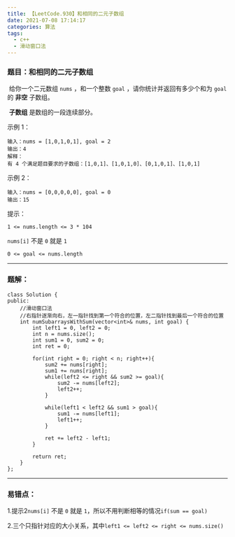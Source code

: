 ```yaml
---
title: 【LeetCode.930】和相同的二元子数组
date: 2021-07-08 17:14:17
categories: 算法
tags:
  - c++
  - 滑动窗口法
---
```






### 	题目：和相同的二元子数组

​	给你一个二元数组 `nums` ，和一个整数 `goal` ，请你统计并返回有多少个和为 `goal` 的 **非空** 子数组。

​	**子数组** 是数组的一段连续部分。

 

示例 1：

```
输入：nums = [1,0,1,0,1], goal = 2
输出：4
解释：
有 4 个满足题目要求的子数组：[1,0,1]、[1,0,1,0]、[0,1,0,1]、[1,0,1]
```

<!--more-->

示例 2：

```
输入：nums = [0,0,0,0,0], goal = 0
输出：15
```


提示：

`1 <= nums.length <= 3 * 104`

`nums[i]` 不是 `0` 就是 `1`

`0 <= goal <= nums.length`



------



### 	题解：

```
class Solution {
public:
    //滑动窗口法
    //右指针逐渐向右，左一指针找到第一个符合的位置，左二指针找到最后一个符合的位置
    int numSubarraysWithSum(vector<int>& nums, int goal) {
        int left1 = 0, left2 = 0;
        int n = nums.size();
        int sum1 = 0, sum2 = 0;
        int ret = 0;

        for(int right = 0; right < n; right++){
            sum2 += nums[right];
            sum1 += nums[right];
            while(left2 <= right && sum2 >= goal){
                sum2 -= nums[left2];
                left2++;
            }

            while(left1 < left2 && sum1 > goal){
                sum1 -= nums[left1];
                left1++;
            }

            ret += left2 - left1;
        }

        return ret;
    }
};
```



------



### 	易错点：

1.提示2`nums[i]` 不是 `0` 就是 `1`，所以不用判断相等的情况`if(sum == goal)`

2.三个只指针对应的大小关系，其中`left1 <= left2 <= right <= nums.size()`

